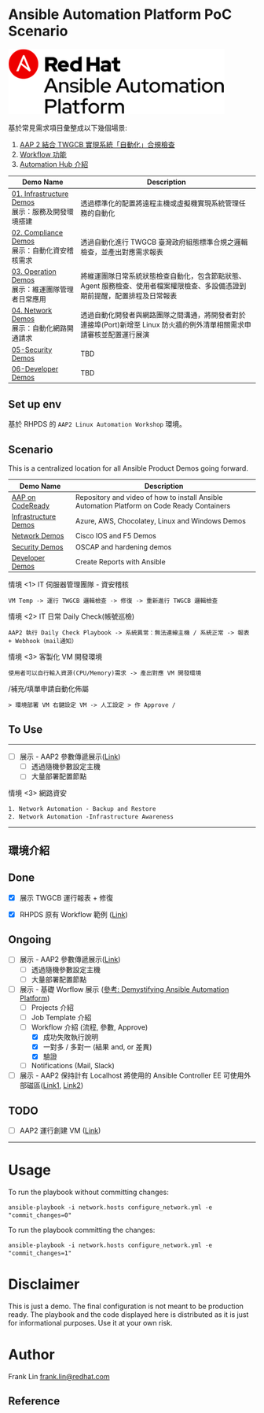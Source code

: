 # Ansible Automation Platform PoC Scenario

![](https://github.com/ansible/workshops/raw/devel/images/rh-ansible-automation-platform.png)

基於常見需求項目彙整成以下幾個場景:

1. [AAP 2 結合 TWGCB 實現系統「自動化」合規檢查](https://github.com/yylin1/Ansible-POC-Scenario/blob/main/01_TWGCB/README.md)
2. [Workflow 功能](https://github.com/yylin1/Ansible-POC-Scenario/blob/main/02_Ｗorkflow/README.md)
3. [Automation Hub 介紹]()

| Demo Name | Description|
|-----------|------------|
| [01. Infrastructure Demos](01_Infrastructure/README.md) <br> 展示：服務及開發環境搭建  | 透過標準化的配置將遠程主機或虛擬機實現系統管理任務的自動化|
| [02. Compliance Demos](01_Infrastructure/README.md)<br> 展示：自動化資安稽核需求 | 透過自動化進行 TWGCB 臺灣政府組態標準合規之邏輯檢查，並產出對應需求報表 |
| [03. Operation Demos](01_Infrastructure/README.md)<br> 展示：維運團隊管理者日常應用 | 將維運團隊日常系統狀態檢查自動化，包含節點狀態、Agent 服務檢查、使用者檔案權限檢查、多設備憑證到期前提醒，配置排程及日常報表|
| [04. Network Demos](01_Infrastructure/README.md)<br> 展示：自動化網路開通請求 | 透過自動化開發者與網路團隊之間溝通，將開發者對於連接埠(Port)新增至 Linux 防火牆的例外清單相關需求申請審核並配置運行展演 |
| [05-Security Demos](01_Infrastructure/README.md)| TBD|
| [06-Developer Demos](01_Infrastructure/README.md)| TBD|


## Set up env
基於 RHPDS 的 `AAP2 Linux Automation Workshop` 環境。

## Scenario


This is a centralized location for all Ansible Product Demos going forward. 

| Demo Name                                                        | Description                                                                                 |
|------------------------------------------------------------------|---------------------------------------------------------------------------------------------|
| [AAP on CodeReady](aap-on-crc/README.md)                         | Repository and video of how to install Ansible Automation Platform on Code Ready Containers |
| [Infrastructure Demos](old-demo-repository#infrastructure-demos) | Azure, AWS, Chocolatey, Linux and Windows Demos                                             |
| [Network Demos](old-demo-repository#network-demos)               | Cisco IOS and F5 Demos                                                                      |
| [Security Demos](old-demo-repository#security-demos)             | OSCAP and hardening demos                                                                   |
| [Developer Demos](old-demo-repository#developer-demos)           | Create Reports with Ansible                                                                 |

情境 <1> IT 伺服器管理團隊 - 資安稽核 
```
VM Temp -> 運行 TWGCB 邏輯檢查 -> 修復 -> 重新進行 TWGCB 邏輯檢查
```
情境 <2> IT 日常 Daily Check(帳號巡檢)

```
AAP2 執行 Daily Check Playbook -> 系統異常：無法連線主機 / 系統正常 -> 報表 + Webhook（mail通知）
```

情境 <3> 客製化 VM 開發環境

```
使用者可以自行輸入資源(CPU/Memory)需求 -> 產出對應 VM 開發環境
```

/補充/填單申請自動化佈屬  

```
> 環境部署 VM 右鍵設定 VM -> 人工設定 > 作 Approve / 
```

## To Use


---


- [ ] 展示 - AAP2 參數傳遞展示([Link](https://rheb.hatenablog.com/entry/aap_variables_between_jobs))
    - [ ] 透過隨機參數設定主機
    - [ ] 大量部署配置節點

情境 <3> 網路資安

```
1. Network Automation - Backup and Restore
2. Network Automation -Infrastructure Awareness
```




---
## 環境介紹



## Done
- [x] 展示 TWGCB 運行報表 + 修復
- [x] RHPDS 原有 Workflow 範例 ([Link](https://aap2.demoredhat.com/exercises/ansible_rhel/2.6-workflows/))




## Ongoing
- [ ] 展示 - AAP2 參數傳遞展示([Link](https://rheb.hatenablog.com/entry/aap_variables_between_jobs))
    - [ ] 透過隨機參數設定主機
    - [ ] 大量部署配置節點

- [ ] 展示 - 基礎 Worflow 展示 ([參考: Demystifying Ansible Automation Platform](https://subscription.packtpub.com/book/cloud-and-networking/9781803244884/14#_ga=2.265211215.1548088141.1670164103-2125970887.1669945433))
    - [ ] Projects 介紹
    - [ ] Job Template 介紹
    - [ ] Workflow 介紹 (流程, 參數, Approve)
        - [x] 成功失敗執行說明
        - [x] 一對多 / 多對一 (結果 and, or 差異)
        - [x] 驗證
    - [ ] Notifications (Mail, Slack)

- [ ] 展示 - AAP2 保持計有 Localhost 將使用的 Ansible Controller EE 可使用外部磁區([Link1](https://www.ansible.com/blog/when-localhost-isnt-what-it-seems-in-red-hat-ansible-automation-platform-2), [Link2](https://rheb.hatenablog.com/entry/aap_store_files))

## TODO
- [ ] AAP2 運行創建 VM ([Link](https://michaelkotelnikov.medium.com/automating-workflow-in-red-hat-virtualization-using-ansible-6dfe5bd4ea1e))


---

# Usage

To run the playbook without committing changes:

```
ansible-playbook -i network.hosts configure_network.yml -e "commit_changes=0"
```

To run the playbook committing the changes:

```
ansible-playbook -i network.hosts configure_network.yml -e "commit_changes=1"
```
    
# Disclaimer

This is just a demo. The final configuration is not meant to be production ready. The playbook and the code displayed here is distributed as it is just for informational purposes. Use it at your own risk.

# Author
Frank Lin <frank.lin@redhat.com>

## Reference
